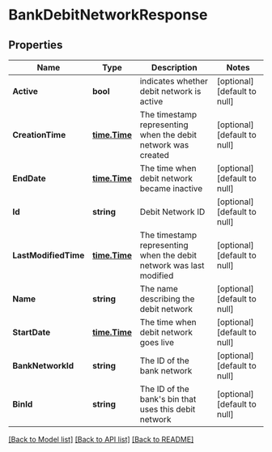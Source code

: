 # BankDebitNetworkResponse

## Properties
Name | Type | Description | Notes
------------ | ------------- | ------------- | -------------
**Active** | **bool** | indicates whether debit network is active | [optional] [default to null]
**CreationTime** | [**time.Time**](time.Time.md) | The timestamp representing when the debit network was created | [optional] [default to null]
**EndDate** | [**time.Time**](time.Time.md) | The time when debit network became inactive | [optional] [default to null]
**Id** | **string** | Debit Network ID | [optional] [default to null]
**LastModifiedTime** | [**time.Time**](time.Time.md) | The timestamp representing when the debit network was last modified | [optional] [default to null]
**Name** | **string** | The name describing the debit network | [optional] [default to null]
**StartDate** | [**time.Time**](time.Time.md) | The time when debit network goes live | [optional] [default to null]
**BankNetworkId** | **string** | The ID of the bank network | [optional] [default to null]
**BinId** | **string** | The ID of the bank&#x27;s bin that uses this debit network | [optional] [default to null]

[[Back to Model list]](../README.md#documentation-for-models) [[Back to API list]](../README.md#documentation-for-api-endpoints) [[Back to README]](../README.md)

